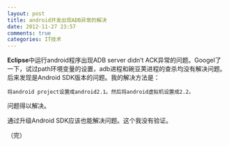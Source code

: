 ```yaml
---
layout: post
title: android开发出现ADB异常的解决
date: 2012-11-27 23:57
comments: true
categories: IT技术
---
```

**Eclipse**中运行android程序出现ADB server didn’t ACK异常的问题。Googel了一下，试过path环境变量的设置，adb进程和碗豆荚进程的查杀均没有解决问题。后来发现是Android SDK版本的问题。我的解决方法是： 


`将android project设置成android2.1。然后将android虚拟机设置成2.2。` 

问题得以解决。

通过升级Android SDK应该也能解决问题。这个我没有验证。

（完）
